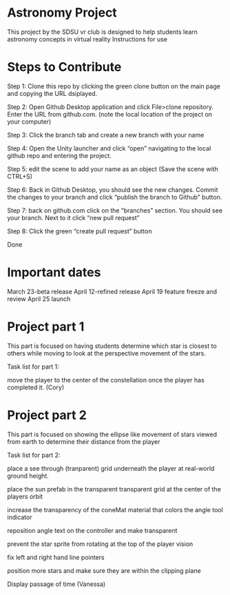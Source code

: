 # Astronomy Project
This project by the SDSU vr club is designed to help students learn astronomy concepts in virtual reality
Instructions for use 

# Steps to Contribute
Step 1: Clone this repo by clicking the green clone button on the main page and copying the URL dsiplayed.

Step 2: Open Github Desktop application and click File>clone repository. Enter the URL from github.com. (note the local location of the project on your computer)

Step 3: Click the branch tab and create a new branch with your name

Step 4: Open the Unity launcher and click “open” navigating to the local github repo and entering the project.

Step 5: edit the scene to add your name as an object (Save the scene with CTRL+S)

Step 6: Back in Github Desktop, you should see the new changes. Commit the changes to your branch and click “publish the branch to Github” button.

Step 7: back on github.com click on the “branches” section. You should see your branch. Next to it click “new pull request”

Step 8: Click the green “create pull request” button

Done 

# Important dates
March 23-beta release
April 12-refined release
April 19 feature freeze and review
April 25 launch

# Project part 1 
This part is focused on having students determine which star is closest to others while moving to look at the perspective movement of the stars.

Task list for part 1:

move the player to the center of the constellation once the player has completed it. (Cory)

# Project part 2
This part is focused on showing the ellipse like movement of stars viewed from earth to determine their distance from the player

Task list for part 2:

place a see through (tranparent) grid underneath the player at real-world ground height.

place the sun prefab in the transparent transparent grid at the center of the players orbit

increase the transparency of the coneMat material that colors the angle tool indicator

reposition angle text on the controller and make transparent

prevent the star sprite from rotating at the top of the player vision

fix left and right hand line pointers

position more stars and make sure they are within the clipping plane

Display passage of time (Vanessa)





